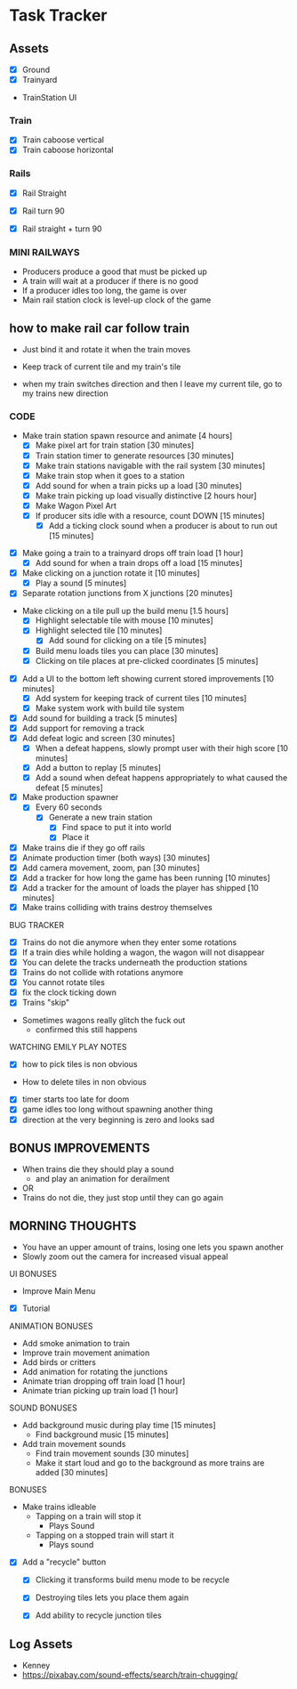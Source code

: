 # Task Tracker

## Assets

* [X] Ground
* [X] Trainyard
* TrainStation
UI


### Train

* [X] Train caboose vertical
* [X] Train caboose horizontal

### Rails

* [X] Rail Straight
* [X] Rail turn 90
* [X] Rail straight + turn 90


### MINI RAILWAYS

* Producers produce a good that must be picked up
* A train will wait at a producer if there is no good
* If a producer idles too long, the game is over
* Main rail station clock is level-up clock of the game


## how to make rail car follow train

* Just bind it and rotate it when the train moves

* Keep track of current tile and my train's tile
* when my train switches direction and then I leave my current tile, go to my trains new direction


### CODE

* Make train station spawn resource and animate [4 hours]
	* [x] Make pixel art for train station [30 minutes]
	* [x] Train station timer to generate resources [30 minutes]
	* [x] Make train stations navigable with the rail system [30 minutes]
	* [x] Make train stop when it goes to a station
	* [x] Add sound for when a train picks up a load [30 minutes]
	* [x] Make train picking up load visually distinctive [2 hours hour]
	* [x] Make Wagon Pixel Art
	* [x] If producer sits idle with a resource, count DOWN [15 minutes]
		* [x] Add a ticking clock sound when a producer is about to run out [15 minutes]
* [x] Make going a train to a trainyard drops off train load [1 hour]
	* [x] Add sound for when a train drops off a load [15 minutes]
* [x] Make clicking on a junction rotate it [10 minutes]
	* [x] Play a sound [5 minutes]
* [x] Separate rotation junctions from X junctions [20 minutes]
* Make clicking on a tile pull up the build menu [1.5 hours]
	* [x] Highlight selectable tile with mouse [10 minutes]
	* [x] Highlight selected tile [10 minutes]
		* [x] Add sound for clicking on a tile [5 minutes]
	* [x] Build menu loads tiles you can place [30 minutes]
	* [x] Clicking on tile places at pre-clicked coordinates [5 minutes]
* [x] Add a UI to the bottom left showing current stored improvements [10 minutes]
	* [x] Add system for keeping track of current tiles [10 minutes]
	* [x] Make system work with build tile system
* [x] Add sound for building a track [5 minutes]
* [x] Add support for removing a track
* [x] Add defeat logic and screen [30 minutes]
	* [x] When a defeat happens, slowly prompt user with their high score [10 minutes]
	* [x] Add a button to replay [5 minutes]
	* [x] Add a sound when defeat happens appropriately to what caused the defeat [5 minutes]
* [x] Make production spawner
	* [x] Every 60 seconds
		* [x] Generate a new train station
			* [x] Find space to put it into world
			* [x] Place it
* [x] Make trains die if they go off rails
* [x] Animate production timer (both ways) [30 minutes]
* [x] Add camera movement, zoom, pan [30 minutes]
* [x] Add a tracker for how long the game has been running [10 minutes]
* [x] Add a tracker for the amount of loads the player has shipped [10 minutes]
* [x] Make trains colliding with trains destroy themselves

BUG TRACKER

* [x] Trains do not die anymore when they enter some rotations
* [x] If a train dies while holding a wagon, the wagon will not disappear
* [x] You can delete the tracks underneath the production stations
* [x] Trains do not collide with rotations anymore
* [x] You cannot rotate tiles
* [x] fix the clock ticking down
* [x] Trains "skip"
* Sometimes wagons really glitch the fuck out
	* confirmed this still happens

WATCHING EMILY PLAY NOTES

* [x] how to pick tiles is non obvious
* How to delete tiles in non obvious
* [x] timer starts too late for doom
* [x] game idles too long without spawning another thing
* [x] direction at the very beginning is zero and looks sad

## BONUS IMPROVEMENTS

* When trains die they should play a sound
	* and play an animation for derailment
* OR
* Trains do not die, they just stop until they can go again

## MORNING THOUGHTS

* You have an upper amount of trains, losing one lets you spawn another
* Slowly zoom out the camera for increased visual appeal


UI BONUSES

* Improve Main Menu
* [x] Tutorial

ANIMATION BONUSES
* Add smoke animation to train
* Improve train movement animation
* Add birds or critters
* Add animation for rotating the junctions
* Animate trian dropping off train load [1 hour]
* Animate trian picking up train load [1 hour]

SOUND BONUSES
* Add background music during play time [15 minutes]
	* Find background music [15 minutes]
* Add train movement sounds
	* Find train movement sounds [30 minutes]
	* Make it start loud and go to the background as more trains are added [30 minutes]

BONUSES
* Make trains idleable
	* Tapping on a train will stop it
		* Plays Sound
	* Tapping on a stopped train will start it
		* Plays sound
* [x] Add a "recycle" button
	* [x] Clicking it transforms build menu mode to be recycle
	* [x] Destroying tiles lets you place them again
	* [x] Add ability to recycle junction tiles


## Log Assets

* Kenney
* https://pixabay.com/sound-effects/search/train-chugging/
